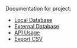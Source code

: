 Documentation for project:

- [Local Database](Database.md)
- [External Database](ExternalDatabase.md)
- [API Usage](API.md)
- [Export CSV](ExportCSV.md)

